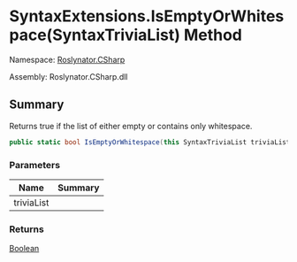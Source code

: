 # SyntaxExtensions\.IsEmptyOrWhitespace\(SyntaxTriviaList\) Method

Namespace: [Roslynator.CSharp](../../README.md)

Assembly: Roslynator\.CSharp\.dll

## Summary

Returns true if the list of either empty or contains only whitespace\.

```csharp
public static bool IsEmptyOrWhitespace(this SyntaxTriviaList triviaList)
```

### Parameters

| Name | Summary |
| ---- | ------- |
| triviaList | |

### Returns

[Boolean](https://docs.microsoft.com/en-us/dotnet/api/system.boolean)

